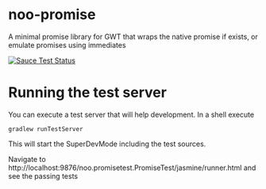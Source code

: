 noo-promise
===========

A minimal promise library for GWT that wraps the native promise if exists, or emulate promises using immediates

[![Sauce Test Status](https://saucelabs.com/browser-matrix/promise.svg)](https://saucelabs.com/u/promise)

Running the test server
=======================
You can execute a test server that will help development. In a shell execute
```Shell
gradlew runTestServer
```

This will start the SuperDevMode including the test sources.

Navigate to
http://localhost:9876/noo.promisetest.PromiseTest/jasmine/runner.html
and see the passing tests
